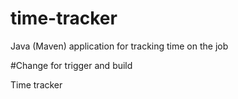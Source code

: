 # time-tracker
Java (Maven) application for tracking time on the job

#Change for trigger and build

Time tracker
